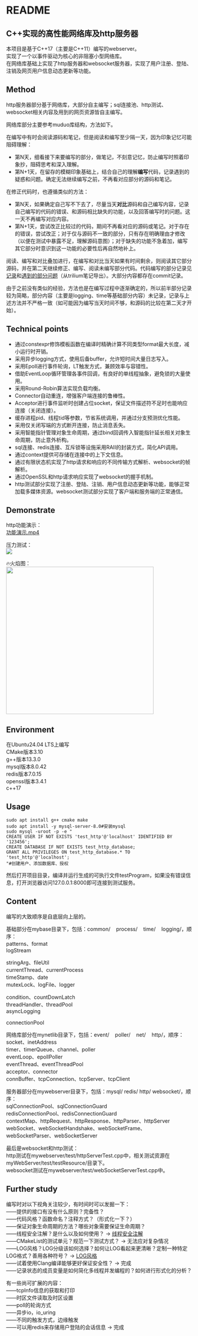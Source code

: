 # README
C++实现的高性能网络库及http服务器
--------------------

本项目是基于C++17（主要是C++11）编写的webserver。  
实现了一个以事件驱动为核心的非阻塞小型网络库。  
在网络库基础上实现了http服务器和websocket服务器，实现了用户注册、登陆、注销及网页用户信息动态更新等功能。

**Method**
----------

http服务器部分基于网络库，大部分自主编写；sql连接池、http测试、websocket相关内容及用到的网页资源皆自主编写。

网络库部分主要参考muduo库结构，方法如下。

在编写中有时会阅读源码和笔记，但是阅读和编写至少隔一天，因为印象记忆可能阻碍理解：

*   第N天，细看接下来要编写的部分，做笔记，不刻意记忆，防止编写时照着印象抄，阻碍思考和深入理解。
*   第N+1天，在留存的模糊印象基础上，结合自己的理解**编写**代码，记录遇到的疑惑和问题。确定无法继续编写之前，不再看对应部分的源码和笔记。

在修正代码时，也遵循类似的方法：

*   第N天，如果确定自己写不下去了，尽量当天**对比**源码和自己编写内容，记录自己编写的代码的错误、和源码相比缺失的功能，以及回答编写时的问题。这一天不再编写对应内容。
*   第N+1天，尝试改正比较过的代码，期间不再看对应的源码或笔记。对于存在的错误，尝试改正；对于仅与源码不一致的部分，只有存在明确理由才修改（以便在测试中暴露不足，理解源码意图）；对于缺失的功能不急着加，编写其它部分时意识到这一功能的必要性后再自然地补上。

阅读、编写和对比叠加进行，在编写和对比当天如果有时间剩余，则阅读其它部分源码，并在第二天继续修正、编写、阅读未编写部分代码。代码编写的部分记录见[记录](README/%E8%AE%B0%E5%BD%95.md)和[遇到的部分问题](README/%E9%81%87%E5%88%B0%E7%9A%84%E9%83%A8%E5%88%86%E9%97%AE%E9%A2%98)（从trilium笔记导出）。大部分内容都存在commit记录。

由于之前没有类似的经验，方法也是在编写过程中逐渐确定的，所以前半部分记录较为简略，部分内容（主要是logging、time等基础部分内容）未记录，记录与上述方法并不严格一致（如可能因为编写当天时间不够，和源码的比较在第二天才开始）。

**Technical points**
--------------------

*   通过constexpr修饰模板函数在编译时精确计算不同类型format最大长度，减小运行时开销。
*   采用异步logging方式，使用后备buffer，允许短时间大量日志写入。
*   采用Epoll进行事件轮询，LT触发方式，兼顾效率与容错性。
*   借助EventLoop循环管理各事件回调，有良好的单线程抽象，避免锁的大量使用。
*   采用Round-Robin算法实现负载均衡。
*   Connector自动重连，增强客户端连接的鲁棒性。
*   Acceptor进行事件监听时创建占位socket，保证文件描述符不足时也能响应连接（关闭连接）。
*   缓存进程pid、线程tid等参数，节省系统调用，并通过分支预测优化性能。
*   采用仅关闭写端的方式断开连接，防止消息丢失。
*   采用智能指针管理对象生命周期，通过bind回调传入智能指针延长相关对象生命周期，防止意外析构。
*   sql连接、redis连接、互斥锁等设施采用RAII的封装方式，简化API调用。
*   通过context提供可存储在连接中的上下文信息。
*   通过有限状态机实现了http请求和响应的不同传输方式解析、websocket的帧解析。
*   通过OpenSSL和http请求响应实现了websocket的握手机制。
*   http测试部分实现了注册、登陆、注销、用户信息动态更新等功能，能够正常加载多媒体资源。websocket测试部分实现了客户端和服务端的正常通信。

**Demonstrate**
---------------

http功能演示：  
[功能演示.mp4](README/README_功能演示.mp4) 

压力测试：  
![](README/README_image.png)

🔥火焰图：  
<img src="https://raw.githubusercontent.com/thoseJanes/WebServer/7f1bdec68ae5a6f0cde3f24339e91e0e6b0a1ee7/README/%E7%81%AB%E7%84%B0%E5%9B%BE.svg?sanitize=true" width="400px" height="400px">
<!-- [火焰图.svg](README/火焰图.svg) -->

**Environment**
---------------

在Ubuntu24.04 LTS上编写  
CMake版本3.10  
g++版本13.3.0  
mysql版本8.0.42  
redis版本7.0.15  
openssl版本3.4.1  
c++17

**Usage**
---------

```text-plain
sudo apt install g++ cmake make
sudo apt install -y mysql-server-8.0#安装mysql
sudo mysql -uroot -p -e "
CREATE USER IF NOT EXISTS 'test_http'@'localhost' IDENTIFIED BY '123456';
CREATE DATABASE IF NOT EXISTS test_http_database;
GRANT ALL PRIVILEGES ON test_http_database.* TO 'test_http'@'localhost';
"#创建用户、添加数据库、授权
```

然后打开项目目录，编译并运行生成的可执行文件testProgram，如果没有错误信息，打开浏览器访问127.0.0.1:8000即可连接到测试服务。

**Content**
-----------

编写的大致顺序是自底层向上层的。

基础部分在mybase目录下，包括：common/    process/    time/    logging/，顺序：  
patterns、format  
logStream

stringArg、fileUtil  
currentThread、currentProcess  
timeStamp、date  
mutexLock、logFile、logger

condition、countDownLatch  
threadHandler、threadPool  
asyncLogging

connectionPool  

网络库部分在mynetlib目录下，包括：event/    poller/    net/    http/，顺序：  
socket、inetAddress  
timer、timerQueue、channel、poller  
eventLoop、epollPoller  
eventThread、eventThreadPool  
acceptor、connector  
connBuffer、tcpConnection、tcpServer、tcpClient  

服务器部分在mywebserver目录下，包括：mysql/    redis/    http/    websocket/，顺序：  
sqlConnectionPool、sqlConnectionGuard  
redisConnectionPool、redisConnectionGuard  
contextMap、httpRequest、httpResponse、httpParser、httpServer  
webSocket、webSocketHandshake、webSocketFrame、webSocketParser、webSocketServer

最后是websocket和http测试：  
http测试在mywebserver/test/httpServerTest.cpp中，相关测试资源在myWebServer/test/testResource/目录下。  
websocket测试在mywebserver/test/webSocketServerTest.cpp中。

**Further study**
-----------------

编写时对以下视角关注较少，有时间时可以发掘一下：  
——提供的接口有没有什么原则？完备性？  
——代码风格？函数命名？注释方式？（形式化一下？）  
——保证对象生命周期的方法？哪些对象需要保证生命周期？  
——线程安全注解？是什么以及如何使用？ -> [线程安全注解](README/线程安全注解.md)  
——CMakeList的测试单元？规范一下测试方式？ -> 无法应对复杂情况  
——LOG风格？LOG分级该如何选择？如何让LOG看起来更清晰？定制一种特定LOG格式？善用各种符号？ -> [LOG风格](README/Log风格.md)  
——试着使用Clang编译能够更好保证安全性？ -> 完成  
——记录状态的成员变量是如何简化多线程并发编程的？如何进行形式化的分析？  

有一些尚可扩展的内容：  
——tcpInfo信息的获取和打印  
——时区文件读取及时区设置  
——poll的轮询方式  
——异步io，io\_uring  
——不同的触发方式，边缘触发  
——可以用redis来存储用户登陆的会话信息 -> 完成  
